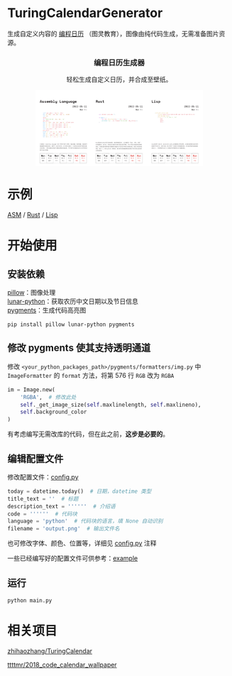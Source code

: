 # TuringCalendarGenerator
生成自定义内容的 [编程日历](https://www.ituring.com.cn/book/details/2625) （图灵教育），图像由纯代码生成，无需准备图片资源。
<p align="center"> 
    <h3 align="center">编程日历生成器</h3>
    <p align="center">轻松生成自定义日历，并合成至壁纸。</p>
</p>

<div align="center">
    <img src="images/asm.png" style="width: 25%"/><img src="images/rust.png" style="width: 25%"/><img src="images/lisp.png" style="width: 25%"/>
</div>

# 示例
[ASM](images/asm.png) / [Rust](images/rust.png) / [Lisp](images/lisp.png)

# 开始使用
## 安装依赖
[pillow]()：图像处理  
[lunar-python]()：获取农历中文日期以及节日信息  
[pygments]()：生成代码高亮图
```commandline
pip install pillow lunar-python pygments
```
## 修改 pygments 使其支持透明通道
修改 `<your_python_packages_path>/pygments/formatters/img.py` 中 `ImageFormatter` 的 `format` 方法，将第 576 行 `RGB` 改为 `RGBA`
```python
im = Image.new(
    'RGBA',  # 修改此处
    self._get_image_size(self.maxlinelength, self.maxlineno),
    self.background_color
)
```
有考虑编写无需改库的代码，但在此之前，**这步是必要的**。   

## 编辑配置文件
修改配置文件：[config.py](config.py)
```python
today = datetime.today()  # 日期，datetime 类型
title_text = ''  # 标题
description_text = ''''''  # 介绍语
code = ''''''  # 代码块
language = 'python'  # 代码块的语言，填 None 自动识别
filename = 'output.png'  # 输出文件名
```
也可修改字体、颜色、位置等，详细见 [config.py](config.py) 注释

一些已经编写好的配置文件可供参考：[example](example)

## 运行
```commandline
python main.py
```

# 相关项目

[zhihaozhang/TuringCalendar](https://github.com/zhihaozhang/TuringCalendar)

[ttttmr/2018_code_calendar_wallpaper](https://github.com/ttttmr/2018_code_calendar_wallpaper)
